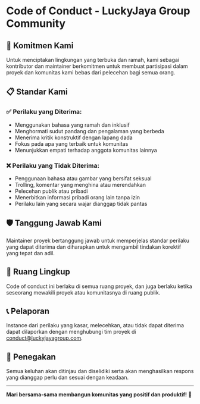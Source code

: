 # Code of Conduct - LuckyJaya Group Community

## 🤝 Komitmen Kami

Untuk menciptakan lingkungan yang terbuka dan ramah, kami sebagai kontributor dan maintainer berkomitmen untuk membuat partisipasi dalam proyek dan komunitas kami bebas dari pelecehan bagi semua orang.

## 📋 Standar Kami

### ✅ Perilaku yang Diterima:
- Menggunakan bahasa yang ramah dan inklusif
- Menghormati sudut pandang dan pengalaman yang berbeda
- Menerima kritik konstruktif dengan lapang dada
- Fokus pada apa yang terbaik untuk komunitas
- Menunjukkan empati terhadap anggota komunitas lainnya

### ❌ Perilaku yang Tidak Diterima:
- Penggunaan bahasa atau gambar yang bersifat seksual
- Trolling, komentar yang menghina atau merendahkan
- Pelecehan publik atau pribadi
- Menerbitkan informasi pribadi orang lain tanpa izin
- Perilaku lain yang secara wajar dianggap tidak pantas

## 🛡️ Tanggung Jawab Kami

Maintainer proyek bertanggung jawab untuk memperjelas standar perilaku yang dapat diterima dan diharapkan untuk mengambil tindakan korektif yang tepat dan adil.

## 📍 Ruang Lingkup

Code of conduct ini berlaku di semua ruang proyek, dan juga berlaku ketika seseorang mewakili proyek atau komunitasnya di ruang publik.

## 📞 Pelaporan

Instance dari perilaku yang kasar, melecehkan, atau tidak dapat diterima dapat dilaporkan dengan menghubungi tim proyek di conduct@luckyjayagroup.com.

## 🔨 Penegakan

Semua keluhan akan ditinjau dan diselidiki serta akan menghasilkan respons yang dianggap perlu dan sesuai dengan keadaan.

---

**Mari bersama-sama membangun komunitas yang positif dan produktif!** 🌟
